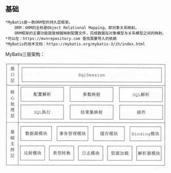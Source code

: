 ## 基础
    *MyBatis是一款ORM型的持久层框架。
        ORM：ORM的全称是Object Relational Mapping，即对象关系映射。
        ORM框架的主要功能就是根据映射配置文件，完成数据在对象模型与关系模型之间的映射。
    *可以在：https://mvnrepository.com 查找需要导入的依赖
    *MyBatis的技术文档：https://mybatis.org/mybatis-3/zh/index.html
    
   MyBatis三层架构：

![Image text](https://github.com/adg1adg2adg3/MyBatis/blob/master/NoteBook/src/MyBatis%E7%9A%84%E4%B8%89%E5%B1%82%E6%9E%B6%E6%9E%84.png?raw=true)
